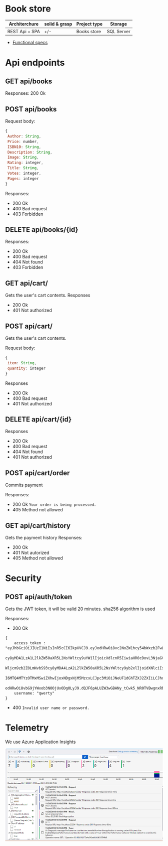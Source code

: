 # Book store
 
| Architerchure | solid & grasp | Project type | Storage     | 
| ------------- | --------------| ------------ | ----------- |
| REST Api + SPA| +/-           | Books store  | SQL Server  |

* [Functional specs](https://github.com/bohdanka194/project/blob/master/misc/Screenshot_9.png)

# Api endpoints

## GET api/books 
Responses: 200 Ok

## POST api/books 
Request body:
```javascript
{
 Author: String,
 Price: number,
 ISBN10: String,
 Description: String,
 Image: String,
 Rating: integer,
 Title: String,
 Votes: integer,
 Pages: integer
}
```
Responses:
* 200 Ok
* 400 Bad request
* 403 Forbidden

## DELETE api/books/{id}
Responses: 
* 200 Ok
* 400 Bad request
* 404 Not found
* 403 Forbidden

## GET api/cart/ 
Gets the user's cart contents.
Responses
* 200 Ok
* 401 Not authorized

## POST api/cart/ 
Gets the user's cart contents.

Request body:
```javascript
{
 item: String,
 quantity: integer
}
```
Responses
* 200 Ok
* 400 Bad request
* 401 Not authorized

## DELETE api/cart/{id} 

Responses
* 200 Ok
* 400 Bad request
* 404 Not found
* 401 Not authorized

## POST api/cart/order
Commits payment

Responses:
* 200 Ok `Your order is being processed.`
* 405 Method not allowed

## GET api/cart/history
Gets the payment history
Responses:
* 200 Ok
* 401 Not autorized
* 405 Method not allowed

# Security

## POST api/auth/token
Gets the JWT token, it will be valid 20 minutes. sha256 algorithm is used

Responses: 
* 200 Ok
```
{
    access_token : "eyJhbGciOiJIUzI1NiIsInR5cCI6IkpXVCJ9.eyJodHRwOi8vc2NoZW1hcy54bWxzb2FwLm9yZy93
                    cy8yMDA1LzA1L2lkZW50aXR5L2NsYWltcy9uYW1lIjoicXdlcnR5IiwiaHR0cDovL3NjaGVtYXMub
                    Wljcm9zb2Z0LmNvbS93cy8yMDA4LzA2L2lkZW50aXR5L2NsYWltcy9yb2xlIjoidXNlciIsIm5iZi
                    I6MTQ4MTYzOTMxMSwiZXhwIjoxNDgxNjM5MzcxLCJpc3MiOiJNeUF1dGhTZXJ2ZXIiLCJhdWQiOiJ
                    odHRwOi8vbG9jYWxob3N0OjUxODg0LyJ9.dQJF6pALUZW3wGBANy_tCwk5_NR0TVBwgnxRbblp5Ho",
    username: "qwerty"
}
```
* 400 `Invalid user name or password.`

# Telemetry
We use Azure Application Insights

![screen](https://github.com/bohdanka194/project/blob/master/misc/Screenshot_16.png)

